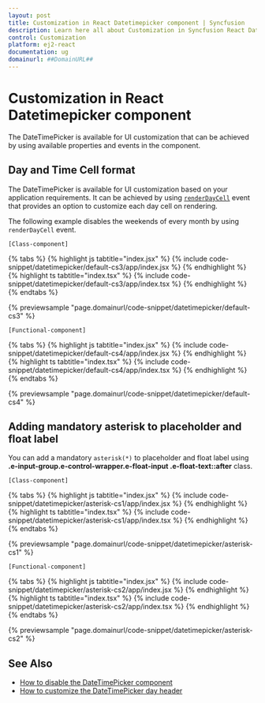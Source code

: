 ```yaml
---
layout: post
title: Customization in React Datetimepicker component | Syncfusion
description: Learn here all about Customization in Syncfusion React Datetimepicker component of Syncfusion Essential JS 2 and more.
control: Customization 
platform: ej2-react
documentation: ug
domainurl: ##DomainURL##
---
```


# Customization in React Datetimepicker component

The DateTimePicker is available for UI customization that can be achieved by using available properties and events in the component.

## Day and Time Cell format

The DateTimePicker is available for UI customization based on your application requirements. It can be achieved by using [`renderDayCell`](https://ej2.syncfusion.com/react/documentation/api/datetimepicker/renderDayCellEventArgs/#renderdaycelleventargs) event that provides an option to customize each day cell on rendering.

The following example disables the weekends of every month by using `renderDayCell` event.

`[Class-component]`

{% tabs %}
{% highlight js tabtitle="index.jsx" %}
{% include code-snippet/datetimepicker/default-cs3/app/index.jsx %}
{% endhighlight %}
{% highlight ts tabtitle="index.tsx" %}
{% include code-snippet/datetimepicker/default-cs3/app/index.tsx %}
{% endhighlight %}
{% endtabs %}

 {% previewsample "page.domainurl/code-snippet/datetimepicker/default-cs3" %}

`[Functional-component]`

{% tabs %}
{% highlight js tabtitle="index.jsx" %}
{% include code-snippet/datetimepicker/default-cs4/app/index.jsx %}
{% endhighlight %}
{% highlight ts tabtitle="index.tsx" %}
{% include code-snippet/datetimepicker/default-cs4/app/index.tsx %}
{% endhighlight %}
{% endtabs %}

 {% previewsample "page.domainurl/code-snippet/datetimepicker/default-cs4" %}

## Adding mandatory asterisk to placeholder and float label

You can add a mandatory `asterisk(*)` to placeholder and float label using <b>.e-input-group.e-control-wrapper.e-float-input .e-float-text::after</b> class.

`[Class-component]`

{% tabs %}
{% highlight js tabtitle="index.jsx" %}
{% include code-snippet/datetimepicker/asterisk-cs1/app/index.jsx %}
{% endhighlight %}
{% highlight ts tabtitle="index.tsx" %}
{% include code-snippet/datetimepicker/asterisk-cs1/app/index.tsx %}
{% endhighlight %}
{% endtabs %}

 {% previewsample "page.domainurl/code-snippet/datetimepicker/asterisk-cs1" %}

`[Functional-component]`

{% tabs %}
{% highlight js tabtitle="index.jsx" %}
{% include code-snippet/datetimepicker/asterisk-cs2/app/index.jsx %}
{% endhighlight %}
{% highlight ts tabtitle="index.tsx" %}
{% include code-snippet/datetimepicker/asterisk-cs2/app/index.tsx %}
{% endhighlight %}
{% endtabs %}

 {% previewsample "page.domainurl/code-snippet/datetimepicker/asterisk-cs2" %}

## See Also

* [How to disable the DateTimePicker component](./how-to/disable-the-datetimepicker-component)
* [How to customize the DateTimePicker day header](./how-to/customize-the-datetimepicker-day-header)
